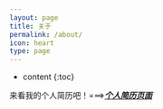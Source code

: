 ```yaml
---
layout: page
title: 关于
permalink: /about/
icon: heart
type: page
---
```

* content
{:toc}

来看我的个人简历吧！===>***[个人简历页面](http://me.liusong.net)***


